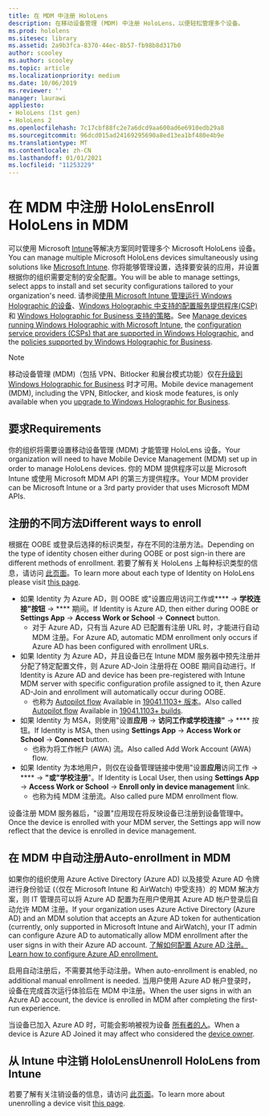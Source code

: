 ```yaml
---
title: 在 MDM 中注册 HoloLens
description: 在移动设备管理 (MDM) 中注册 HoloLens，以便轻松管理多个设备。
ms.prod: hololens
ms.sitesec: library
ms.assetid: 2a9b3fca-8370-44ec-8b57-fb98b8d317b0
author: scooley
ms.author: scooley
ms.topic: article
ms.localizationpriority: medium
ms.date: 10/06/2019
ms.reviewer: ''
manager: laurawi
appliesto:
- HoloLens (1st gen)
- HoloLens 2
ms.openlocfilehash: 7c17cbf88fc2e7a6dcd9aa600ad6e6910edb29a8
ms.sourcegitcommit: 96dcd015ad24169295690a8ed13ea1bf480e4b9e
ms.translationtype: MT
ms.contentlocale: zh-CN
ms.lasthandoff: 01/01/2021
ms.locfileid: "11253229"
---
```

# <span data-ttu-id="47a35-103">在 MDM 中注册 HoloLens</span><span class="sxs-lookup"><span data-stu-id="47a35-103">Enroll HoloLens in MDM</span></span>

<span data-ttu-id="47a35-104">可以使用 Microsoft [Intune](https://docs.microsoft.com/intune/windows-holographic-for-business)等解决方案同时管理多个 Microsoft HoloLens 设备。</span><span class="sxs-lookup"><span data-stu-id="47a35-104">You can manage multiple Microsoft HoloLens devices simultaneously using solutions like [Microsoft Intune](https://docs.microsoft.com/intune/windows-holographic-for-business).</span></span> <span data-ttu-id="47a35-105">你将能够管理设置，选择要安装的应用，并设置根据你的组织需要定制的安全配置。</span><span class="sxs-lookup"><span data-stu-id="47a35-105">You will be able to manage settings, select apps to install and set security configurations tailored to your organization's need.</span></span> <span data-ttu-id="47a35-106">请参阅[使用 Microsoft Intune 管理运行 Windows Holographic 的设备](https://docs.microsoft.com/intune/windows-holographic-for-business)、[Windows Holographic 中支持的配置服务提供程序(CSP)](https://msdn.microsoft.com/windows/hardware/commercialize/customize/mdm/configuration-service-provider-reference#hololens) 和 [Windows Holographic for Business 支持的策略](https://msdn.microsoft.com/windows/hardware/commercialize/customize/mdm/policy-configuration-service-provider#hololenspolicies)。</span><span class="sxs-lookup"><span data-stu-id="47a35-106">See [Manage devices running Windows Holographic with Microsoft Intune](https://docs.microsoft.com/intune/windows-holographic-for-business), the [configuration service providers (CSPs) that are supported in Windows Holographic](https://msdn.microsoft.com/windows/hardware/commercialize/customize/mdm/configuration-service-provider-reference#hololens), and the [policies supported by Windows Holographic for Business](https://msdn.microsoft.com/windows/hardware/commercialize/customize/mdm/policy-configuration-service-provider#hololenspolicies).</span></span>

> [!NOTE]
> <span data-ttu-id="47a35-107">移动设备管理 (MDM)（包括 VPN、Bitlocker 和展台模式功能）仅在[升级到 Windows Holographic for Business](hololens1-upgrade-enterprise.md) 时才可用。</span><span class="sxs-lookup"><span data-stu-id="47a35-107">Mobile device management (MDM), including the VPN, Bitlocker, and kiosk mode features, is only available when you [upgrade to Windows Holographic for Business](hololens1-upgrade-enterprise.md).</span></span>

## <span data-ttu-id="47a35-108">要求</span><span class="sxs-lookup"><span data-stu-id="47a35-108">Requirements</span></span>

 <span data-ttu-id="47a35-109">你的组织将需要设置移动设备管理 (MDM) 才能管理 HoloLens 设备。</span><span class="sxs-lookup"><span data-stu-id="47a35-109">Your organization will need to have Mobile Device Management (MDM) set up in order to manage HoloLens devices.</span></span> <span data-ttu-id="47a35-110">你的 MDM 提供程序可以是 Microsoft Intune 或使用 Microsoft MDM API 的第三方提供程序。</span><span class="sxs-lookup"><span data-stu-id="47a35-110">Your MDM provider can be Microsoft Intune or a 3rd party provider that uses Microsoft MDM APIs.</span></span>
 
## <span data-ttu-id="47a35-111">注册的不同方法</span><span class="sxs-lookup"><span data-stu-id="47a35-111">Different ways to enroll</span></span>

<span data-ttu-id="47a35-112">根据在 OOBE 或登录后选择的标识类型，存在不同的注册方法。</span><span class="sxs-lookup"><span data-stu-id="47a35-112">Depending on the type of identity chosen either during OOBE or post sign-in there are different methods of enrollment.</span></span> <span data-ttu-id="47a35-113">若要了解有关 HoloLens 上每种标识类型的信息，请访问 [此页面](hololens-identity.md)。</span><span class="sxs-lookup"><span data-stu-id="47a35-113">To learn more about each type of Identity on HoloLens please visit [this page](hololens-identity.md).</span></span>

- <span data-ttu-id="47a35-114">如果 Identity 为 Azure AD，则 OOBE 或"设置应用访问工作或\*\*\*\*  ->  **学校连接"按钮**  ->  \*\*\*\* 期间。</span><span class="sxs-lookup"><span data-stu-id="47a35-114">If Identity is Azure AD, then either during OOBE or **Settings App** -> **Access Work or School** -> **Connect** button.</span></span>
    - <span data-ttu-id="47a35-115">对于 Azure AD，只有当 Azure AD 已配置有注册 URL 时，才能进行自动 MDM 注册。</span><span class="sxs-lookup"><span data-stu-id="47a35-115">For Azure AD, automatic MDM enrollment only occurs if Azure AD has been configured with enrollment URLs.</span></span>
- <span data-ttu-id="47a35-116">如果 Identity 为 Azure AD，并且设备已在 Intune MDM 服务器中预先注册并分配了特定配置文件，则 Azure AD-Join 注册将在 OOBE 期间自动进行。</span><span class="sxs-lookup"><span data-stu-id="47a35-116">If Identity is Azure AD and device has been pre-registered with Intune MDM server with specific configuration profile assigned to it, then Azure AD-Join and enrollment will automatically occur during OOBE.</span></span>
    - <span data-ttu-id="47a35-117">也称为 [Autopilot flow](hololens2-autopilot.md) Available in [19041.1103+ 版本](hololens-release-notes.md#windows-holographic-version-2004)。</span><span class="sxs-lookup"><span data-stu-id="47a35-117">Also called [Autopilot flow](hololens2-autopilot.md) Available in [19041.1103+ builds](hololens-release-notes.md#windows-holographic-version-2004).</span></span>
- <span data-ttu-id="47a35-118">如果 Identity 为 MSA，则使用"设置**应用**  ->  **访问工作或学校连接"**  ->  \*\*\*\* 按钮。</span><span class="sxs-lookup"><span data-stu-id="47a35-118">If Identity is MSA, then using **Settings App** -> **Access Work or School** -> **Connect** button.</span></span>
    - <span data-ttu-id="47a35-119">也称为将工作帐户 (AWA) 流。</span><span class="sxs-lookup"><span data-stu-id="47a35-119">Also called Add Work Account (AWA) flow.</span></span>
- <span data-ttu-id="47a35-120">如果 Identity 为本地用户，则仅在设备管理链接中使用"设置**应用**访问工作  ->  \*\*\*\*  ->  **"或"学校注册**"。</span><span class="sxs-lookup"><span data-stu-id="47a35-120">If Identity is Local User, then using **Settings App** -> **Access Work or School** -> **Enroll only in device management** link.</span></span>
    - <span data-ttu-id="47a35-121">也称为纯 MDM 注册流。</span><span class="sxs-lookup"><span data-stu-id="47a35-121">Also called pure MDM enrollment flow.</span></span>

<span data-ttu-id="47a35-122">设备注册 MDM 服务器后，"设置"应用现在将反映设备已注册到设备管理中。</span><span class="sxs-lookup"><span data-stu-id="47a35-122">Once the device is enrolled with your MDM server, the Settings app will now reflect that the device is enrolled in device management.</span></span>

## <span data-ttu-id="47a35-123">在 MDM 中自动注册</span><span class="sxs-lookup"><span data-stu-id="47a35-123">Auto-enrollment in MDM</span></span>

<span data-ttu-id="47a35-124">如果你的组织使用 Azure Active Directory (Azure AD) 以及接受 Azure AD 令牌进行身份验证 (（仅在 Microsoft Intune 和 AirWatch) 中受支持）的 MDM 解决方案，则 IT 管理员可以将 Azure AD 配置为在用户使用其 Azure AD 帐户登录后自动允许 MDM 注册。</span><span class="sxs-lookup"><span data-stu-id="47a35-124">If your organization uses Azure Active Directory (Azure AD) and an MDM solution that accepts an Azure AD token for authentication (currently, only supported in Microsoft Intune and AirWatch), your IT admin can configure Azure AD to automatically allow MDM enrollment after the user signs in with their Azure AD account.</span></span> [<span data-ttu-id="47a35-125">了解如何配置 Azure AD 注册。</span><span class="sxs-lookup"><span data-stu-id="47a35-125">Learn how to configure Azure AD enrollment.</span></span>](https://docs.microsoft.com/mem/intune/enrollment/windows-enroll#enable-windows-10-automatic-enrollment)

<span data-ttu-id="47a35-126">启用自动注册后，不需要其他手动注册。</span><span class="sxs-lookup"><span data-stu-id="47a35-126">When auto-enrollment is enabled, no additional manual enrollment is needed.</span></span> <span data-ttu-id="47a35-127">当用户使用 Azure AD 帐户登录时，设备在完成首次运行体验后在 MDM 中注册。</span><span class="sxs-lookup"><span data-stu-id="47a35-127">When the user signs in with an Azure AD account, the device is enrolled in MDM after completing the first-run experience.</span></span>

<span data-ttu-id="47a35-128">当设备已加入 Azure AD 时，可能会影响被视为设备 [所有者的人](security-adminless-os.md#device-owner)。</span><span class="sxs-lookup"><span data-stu-id="47a35-128">When a device is Azure AD Joined it may affect who considered the [device owner](security-adminless-os.md#device-owner).</span></span>

## <span data-ttu-id="47a35-129">从 Intune 中注销 HoloLens</span><span class="sxs-lookup"><span data-stu-id="47a35-129">Unenroll HoloLens from Intune</span></span>

<span data-ttu-id="47a35-130">若要了解有关注销设备的信息，请访问 [此页面](https://docs.microsoft.com/windows/client-management/mdm/disconnecting-from-mdm-unenrollment)。</span><span class="sxs-lookup"><span data-stu-id="47a35-130">To learn more about unenrolling a device visit [this page](https://docs.microsoft.com/windows/client-management/mdm/disconnecting-from-mdm-unenrollment).</span></span> 
